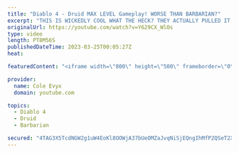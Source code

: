 ```yaml
---
title: "Diablo 4 - Druid MAX LEVEL Gameplay! WORSE THAN BARBARIAN?"
excerpt: "THIS IS WICKEDLY COOL WHAT THE HECK? THEY ACTUALLY PULLED IT OFF! THEY ACTUALLY PULLED DRUID OFF IN ..."
originalUrl: https://youtube.com/watch?v=Y629CX_WlOs
type: video
length: PT8M56S
publishedDateTime: 2023-03-25T00:05:27Z
heat: 

featuredContent: "<iframe width=\"800\" height=\"500\" frameborder=\"0\" src=\"https://www.youtube.com/embed/Y629CX_WlOs\" allow=\"accelerometer; autoplay; encrypted-media; gyroscope; picture-in-picture\" allowfullscreen></iframe>"

provider:
  name: Cole Evyx
  domain: youtube.com

topics:
  - Diablo 4
  - Druid
  - Barbarian

secured: "4TAG3X5TcdNGW2g1uW4EoKl8OOWjA37bUeOMZaJvqNiSjEQngIhMfP2QSeT2X7QqsfGI3oBDTt9xQraDXJpyJ2yxaFeirxZ9XD59Bo/e9EVo7K0j95obeRAiRKCvQMWS3FJrjAvmJn0/2SIQ7BmE8Izx6zfsmCB9q5tl/HDU/wpWOjBXUM8wLBp1xagRxFHTYI1Z68Ybe1spqTVFyxquOc5Ndkg1v/LmmFCwfSA36lt5Uk2lFUz47yk8U0TPJFhj3TXA2g9CnCBtqxRA6rV5ymStzs5lZT86CdeDfrXc93VsCbg2TyOg9SBSDv+n8bPgQjtzrhYgFYS6V7g7CLqAOnhqoV4smMJw+wN6Ygl2rBMKCy3kpMvOV8ycnKqfD43lDkYdeMXNka6cF4rVXEhjuj6EgSzcKx9kAfb9AeSSXnA=;JU9/jSO9zFeiOvQFd7+JhA=="
---
```


